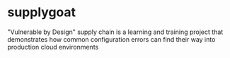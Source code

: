 # supplygoat
"Vulnerable by Design" supply chain is a learning and training project that demonstrates how common configuration errors can find their way into production cloud environments
